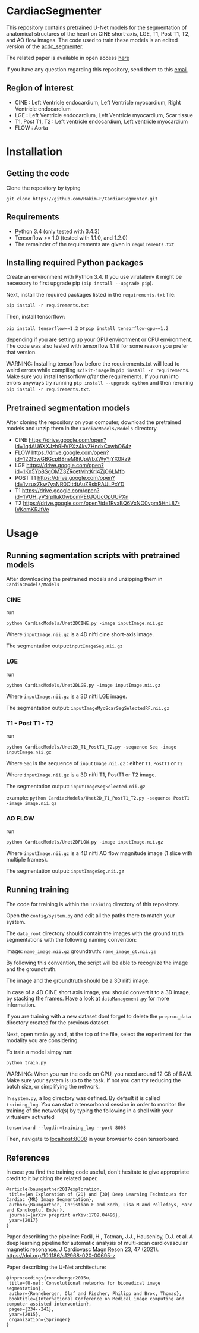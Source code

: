 # CardiacSegmenter

This repository contains pretrained U-Net models for the segmentation of anatomical structures of the heart on CINE short-axis, LGE, T1, Post T1, T2, and AO flow images. The code used to train these models is an edited version of the [acdc_segmenter](https://github.com/baumgach/acdc_segmenter).

The related paper is available in open access [here](https://rdcu.be/cjA0f)

If you have any question regarding this repository, send them to this [email](mailto:mhakim.fadil@gmail.com)


## Region of interest
* CINE : Left Ventricle endocardium, Left Ventricle myocardium, Right Ventricle endocardium
* LGE : Left Ventricle endocardium, Left Ventricle myocardium, Scar tissue
* T1, Post T1, T2 : Left ventricle endocardium, Left ventricle myocardium
* FLOW : Aorta

# Installation

## Getting the code

Clone the repository by typing

``` git clone https://github.com/Hakim-F/CardiacSegmenter.git ```

## Requirements 

- Python 3.4 (only tested with 3.4.3)
- Tensorflow >= 1.0 (tested with 1.1.0, and 1.2.0)
- The remainder of the requirements are given in `requirements.txt`

## Installing required Python packages

Create an environment with Python 3.4. If you use virutalenv it 
might be necessary to first upgrade pip (``` pip install --upgrade pip ```).

Next, install the required packages listed in the `requirements.txt` file:

``` pip install -r requirements.txt ```

Then, install tensorflow:

``` pip install tensorflow==1.2 ```
or
``` pip install tensorflow-gpu==1.2 ```

depending if you are setting up your GPU environment or CPU environment. The code was also
tested with tensorflow 1.1 if for some reason you prefer that version.

WARNING: Installing tensorflow before the requirements.txt will lead to weird errors while compiling `scikit-image` in `pip install -r requirements`. Make sure you install tensorflow *after* the requirements. 
If you run into errors anyways try running `pip install --upgrade cython` and then reruning `pip install -r requirements.txt`. 

## Pretrained segmentation models

After cloning the repository on your computer, download the pretrained models and unzip them in the `CardiacModels/Models` directory.

* CINE https://drive.google.com/open?id=1qdAU6XXJzh9HVPXz4kvZHndxCxwbO64z
* FLOW https://drive.google.com/open?id=122f5wGBGcpB8neM8iUpWbZWyYjYX0Rz9
* LGE https://drive.google.com/open?id=1Kn5Yp8SgOMZ3ZRcetMhtKrI4ZjO6LMfb 
* POST T1 https://drive.google.com/open?id=1vzuxZkw7yaNR0CItdtAuZRsbRAULPcYD
* T1 https://drive.google.com/open?id=1VUH_yVSrpIluk0wbcmPE6JQUcOpUUPXn
* T2 https://drive.google.com/open?id=1RvxBQ6VxNO0vpm5HnL87-lVKomKRJfVe

# Usage

## Running segmentation scripts with pretrained models

After downloading the pretrained models and unzipping them in `CardiacModels/Models`

### CINE

run 

``` python CardiacModels/Unet2DCINE.py -image inputImage.nii.gz ```

Where `inputImage.nii.gz` is a 4D nifti cine short-axis image.

The segmentation output:`inputImageSeg.nii.gz`

### LGE 

run 

``` python CardiacModels/Unet2DLGE.py -image inputImage.nii.gz ```

Where `inputImage.nii.gz` is a 3D nifti LGE image.

The segmentation output: `inputImageMyoScarSegSelectedRF.nii.gz`


### T1 - Post T1 - T2

run 

``` python CardiacModels/Unet2D_T1_PostT1_T2.py -sequence Seq -image inputImage.nii.gz ```

Where `Seq` is the sequence of `inputImage.nii.gz` : either `T1`, `PostT1` or `T2`

Where `inputImage.nii.gz` is a 3D nifti T1, PostT1 or T2 image.

The segmentation output: `inputImageSegSelected.nii.gz`

example: ```python CardiacModels/Unet2D_T1_PostT1_T2.py -sequence PostT1 -image image.nii.gz ```

### AO FLOW

run 

``` python CardiacModels/Unet2DFLOW.py -image inputImage.nii.gz ```

Where `inputImage.nii.gz` is a 4D nifti AO flow magnitude image (1 slice with multiple frames).

The segmentation output: `inputImageSeg.nii.gz`


## Running training

The code for training is within the `Training` directory of this repository.

Open the `config/system.py` and edit all the paths there to match your system.

The `data_root` directory should contain the images with the ground truth segmentations with the following naming convention:

image: `name_image.nii.gz`  groundtruth: `name_image_gt.nii.gz`

By following this convention, the script will be able to recognize the image and the groundtruth. 

The image and the groundtruth should be a 3D nifti image.

In case of a 4D CINE short axis image, you should convert it to a 3D image, by stacking the frames.
Have a look at `dataManagement.py` for more information.

If you are training with a new dataset dont forget to delete the `preproc_data` directory created for the previous dataset.

Next, open `train.py` and, at the top of the file, select the experiment for the modality you are considering.

To train a model simpy run:

``` python train.py ```

WARNING: When you run the code on CPU, you need around 12 GB of RAM. Make sure your system is up to the task. If not you can try reducing the batch size, or simplifying the network. 

In `system.py`, a log directory was defined. By default it is called `training_log`. You can start a tensorboard
session in order to monitor the training of the network(s) by typing the following in a shell with your virtualenv
activated

``` tensorboard --logdir=training_log --port 8008 ```

Then, navigate to [localhost:8008](localhost:8008) in your browser to open tensorboard.

## References

 In case you find the training code useful, don't hesitate to give appropriate credit to it by citing the related paper, 

 ```
@article{baumgartner2017exploration,
  title={An Exploration of {2D} and {3D} Deep Learning Techniques for Cardiac {MR} Image Segmentation},
  author={Baumgartner, Christian F and Koch, Lisa M and Pollefeys, Marc and Konukoglu, Ender},
  journal={arXiv preprint arXiv:1709.04496},
  year={2017}
}
```
Paper describing the pipeline:
Fadil, H., Totman, J.J., Hausenloy, D.J. et al. A deep learning pipeline for automatic analysis of multi-scan cardiovascular magnetic resonance. J Cardiovasc Magn Reson 23, 47 (2021). https://doi.org/10.1186/s12968-020-00695-z


Paper describing the U-Net architecture:

 ```
@inproceedings{ronneberger2015u,
  title={U-net: Convolutional networks for biomedical image segmentation},
  author={Ronneberger, Olaf and Fischer, Philipp and Brox, Thomas},
  booktitle={International Conference on Medical image computing and computer-assisted intervention},
  pages={234--241},
  year={2015},
  organization={Springer}
}
```

